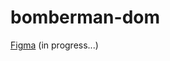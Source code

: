 # bomberman-dom

[Figma](https://www.figma.com/file/JuFyCQ3lNQH4DINXFo4AYy/Bomberman-DOM?type=design&node-id=0%3A1&mode=design&t=MpiKB1DWR1E0UZGV-1) (in progress...)

